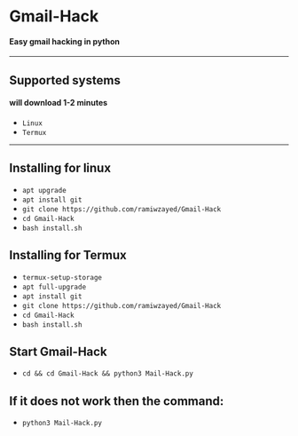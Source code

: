 # Gmail-Hack
#### Easy gmail hacking in python



---------
## Supported systems
#### will download 1-2 minutes

* `Linux`
* `Termux`

---

## Installing for linux

* `apt upgrade`
* `apt install git`
* `git clone https://github.com/ramiwzayed/Gmail-Hack`
* `cd Gmail-Hack`
* `bash install.sh`

## Installing for Termux
* `termux-setup-storage`
* `apt full-upgrade`
* `apt install git`
* `git clone https://github.com/ramiwzayed/Gmail-Hack`
* `cd Gmail-Hack`
* `bash install.sh`

## Start Gmail-Hack
* `cd && cd Gmail-Hack && python3 Mail-Hack.py`


## If it does not work then the command:
* `python3 Mail-Hack.py`

